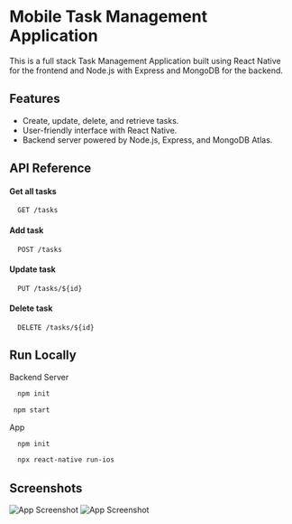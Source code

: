 
# Mobile Task Management Application

This is a full stack Task Management Application built using React Native for the frontend and Node.js with Express and MongoDB for the backend.




## Features

- Create, update, delete, and retrieve tasks.
- User-friendly interface with React Native.
- Backend server powered by Node.js, Express, and MongoDB Atlas.



## API Reference

#### Get all tasks

```http
  GET /tasks
```

#### Add task

```http
  POST /tasks
```
#### Update task

```http
  PUT /tasks/${id}
```
#### Delete task

```http
  DELETE /tasks/${id}
```



## Run Locally

Backend Server 

```bash
  npm init
```
  ```bash
   npm start
```
 App 

```bash
  npm init
```
  ```bash
    npx react-native run-ios
```
## Screenshots

![App Screenshot](https://i.postimg.cc/9fWPjk9G/Simulator-Screenshot-i-Phone-14-2024-06-24-at-07-42-04.png)
![App Screenshot](https://i.postimg.cc/vm3r8v7C/Simulator-Screenshot-i-Phone-14-2024-06-24-at-07-42-25.png)


